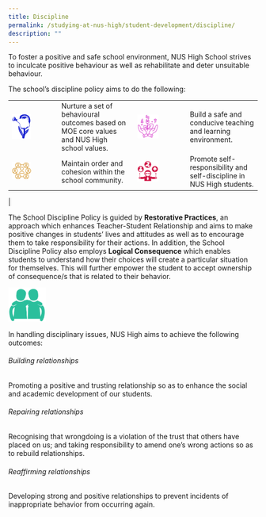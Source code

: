 ```yaml
---
title: Discipline
permalink: /studying-at-nus-high/student-development/discipline/
description: ""
---
```

To foster a positive and safe school environment, NUS High School strives to inculcate positive behaviour as well as rehabilitate and deter unsuitable behaviour.

The school’s discipline policy aims to do the following:

|  |  |  |  |
|---|---|---|---|
|<img src="/images/discipline1.png" style="width:45%">| Nurture a set of behavioural outcomes based on MOE core values and NUS High school values. |<img src="/images/discipline2.png" style="width:45%">| Build a safe and conducive teaching and learning environment.|
|<img src="/images/discipline3.png" style="width:45%">| Maintain order and cohesion within the school community.|<img src="/images/discipline4.png" style="width:45%">| Promote self-responsibility and self-discipline in NUS High students.
|

The School Discipline Policy is guided by **Restorative Practices**, an approach which enhances Teacher-Student Relationship and aims to make positive changes in students’ lives and attitudes as well as to encourage them to take responsibility for their actions. In addition, the School Discipline Policy also employs **Logical Consequence** which enables students to understand how their choices will create a particular situation for themselves. This will further empower the student to accept ownership of consequence/s that is related to their behavior.

<img src="/images/discipline5.png" style="width:15%">

In handling disciplinary issues, NUS High aims to achieve the following outcomes:

###### Building relationships
Promoting a positive and trusting relationship so as to enhance the social and academic development of our students.

###### Repairing relationships 
Recognising that wrongdoing is a violation of the trust that others have placed on us; and taking responsibility to amend one’s wrong actions so as to rebuild relationships.

###### Reaffirming relationships
Developing strong and positive relationships to prevent incidents of inappropriate behavior from occurring again.